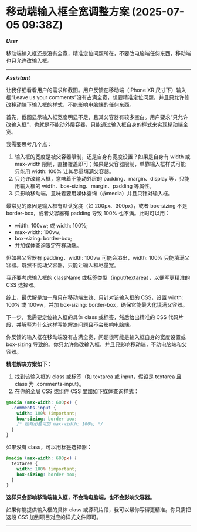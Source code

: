<!-- Generated by SpecStory -->

# 移动端输入框全宽调整方案 (2025-07-05 09:38Z)

_**User**_

移动端输入框还是没有全宽，精准定位问题所在，不要改电脑端任何东西，移动端也只允许改输入框。

---

_**Assistant**_

<thinking>
让我仔细看看用户的需求和截图。用户反馈在移动端（iPhone XR 尺寸下）输入框“Leave us your comments”没有占满全宽，想要精准定位问题，并且只允许修改移动端下输入框的样式，不能影响电脑端的任何东西。

首先，截图显示输入框宽度明显不足，且其父容器有较多空白。用户要求“只允许改输入框”，也就是不能动外层容器，只能通过输入框自身的样式来实现移动端全宽。

我需要思考几个点：
1. 输入框的宽度是被父容器限制，还是自身有宽度设置？如果是自身有 width 或 max-width 限制，直接覆盖即可；如果是父容器限制，单靠输入框样式可能只能用 width: 100% 让其尽量填满父容器。
2. 只允许改输入框，意味着不能动外层的 padding、margin、display 等，只能用输入框的 width、box-sizing、margin、padding 等属性。
3. 只影响移动端，意味着要用媒体查询（@media）并且只针对输入框。

最常见的原因是输入框有默认宽度（如 200px、300px），或者 box-sizing 不是 border-box，或者父容器有 padding 导致 100% 也不满。此时可以用：
- width: 100vw; 或 width: 100%;
- max-width: 100vw;
- box-sizing: border-box;
- 并加媒体查询限定在移动端。

但如果父容器有 padding，width: 100vw 可能会溢出，width: 100% 只能填满父容器。既然不能动父容器，只能让输入框尽量宽。

我还要考虑输入框的 className 或标签类型（input/textarea），以便写更精准的 CSS 选择器。

综上，最优解是加一段只在移动端生效、只针对该输入框的 CSS，设置 width: 100% 或 100vw，并加 box-sizing: border-box，确保它能最大化填满父容器。

下一步，我需要定位输入框的具体 class 或标签，然后给出精准的 CSS 代码片段，并解释为什么这样写能解决问题且不会影响电脑端。
</thinking>

你反馈的输入框在移动端没有占满全宽，问题很可能是输入框自身的宽度设置或 box-sizing 导致的。你只允许修改输入框，并且只影响移动端，不动电脑端和父容器。

**精准解决方案如下：**

1. 找到该输入框的 class 或标签（如 textarea 或 input，假设是 textarea 且 class 为 .comments-input）。
2. 在你的全局 CSS 或组件 CSS 里加如下媒体查询样式：

```css
@media (max-width: 600px) {
  .comments-input {
    width: 100% !important;
    box-sizing: border-box;
    /* 如有必要可加 max-width: 100%; */
  }
}
```

如果没有 class，可以用标签选择器：

```css
@media (max-width: 600px) {
  textarea {
    width: 100% !important;
    box-sizing: border-box;
  }
}
```

**这样只会影响移动端输入框，不会动电脑端，也不会影响父容器。**

如果你能提供输入框的具体 class 或源码片段，我可以帮你写得更精准。你只需把这段 CSS 加到项目对应的样式文件即可。

---


